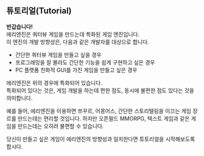 ## 튜토리얼(Tutorial)

**반갑습니다!**  
에리엔진은 쿼터뷰 게임을 만드는데 특화된 게임 엔진입니다.  
이 엔진의 개발 방향성은, 다음과 같은 개발자를 대상으로 합니다.

- 간단한 쿼터뷰 게임을 만들고 싶을 경우
- 프로그래밍을 잘 몰라도 간단한 기능을 쉽게 구현하고 싶은 경우
- PC 플랫폼 친화적 GUI를 가진 게임을 만들고 싶은 경우

에리엔진은 위의 경우에 특화되어 있습니다.  
특화되어 있다는 것은, 게임 개발을 하는데 편한 점도, 동시에 불편한 점도 있다는 것을 의미합니다.

예를 들어, 에리엔진을 이용하면 쯔꾸르, 어몽어스, 간단한 스토리텔링을 이끄는 게임 장르를 만드는데는 편리할 것입니다. 하지만 오픈필드 MMORPG, 텍스트 게임과 같은 게임을 만드는데는 오히려 불편할 수 있습니다.

당신이 만들고 싶은 게임이 에리엔진의 방향성과 일치한다면 튜토리얼을 시작해보도록 합시다.